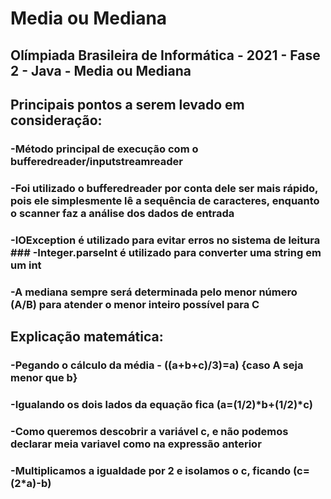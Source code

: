 # Media ou Mediana
## Olímpiada Brasileira de Informática - 2021 - Fase 2 - Java - Media ou Mediana 
																				
## Principais pontos a serem levado em consideração:

### -Método principal de execução com o bufferedreader/inputstreamreader
### -Foi utilizado o bufferedreader por conta dele ser mais rápido, pois ele simplesmente lê a sequência de caracteres, enquanto o scanner faz a análise dos dados de entrada 
### -IOException é utilizado para evitar erros no sistema de leitura                                                                                                      ### -Integer.parseInt é utilizado para converter uma string em um int
### -A mediana sempre será determinada pelo menor número (A/B) para atender o menor inteiro possível para C

## Explicação matemática: 
### -Pegando o cálculo da média - ((a+b+c)/3)=a) {caso A seja menor que b}
### -Igualando os dois lados da equação fica (a=(1/2)*b+(1/2)*c)
### -Como queremos descobrir a variável c, e não podemos declarar meia variavel como na expressão anterior
### -Multiplicamos a igualdade por 2 e isolamos o c, ficando (c=(2*a)-b)

